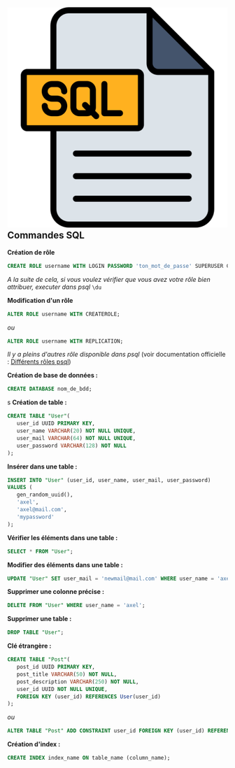## ![SQL](./images/sql.png) **Commandes SQL**

**Création de rôle**

```SQL
CREATE ROLE username WITH LOGIN PASSWORD 'ton_mot_de_passe' SUPERUSER CREATEDB;
```

_A la suite de cela, si vous voulez vérifier que vous avez votre rôle bien attribuer, executer dans psql_ `\du`

**Modification d'un rôle**

```SQL
ALTER ROLE username WITH CREATEROLE;
```

_ou_

```SQL
ALTER ROLE username WITH REPLICATION;
```

_Il y a pleins d'autres rôle disponible dans psql_ (voir documentation officielle : [Différents rôles psql](https://docs.postgresql.fr/10/sql-createrole.html))

**Création de base de données :**

```SQL
CREATE DATABASE nom_de_bdd;
```

s
**Création de table :**

```SQL
CREATE TABLE "User"(
   user_id UUID PRIMARY KEY,
   user_name VARCHAR(20) NOT NULL UNIQUE,
   user_mail VARCHAR(64) NOT NULL UNIQUE,
   user_password VARCHAR(128) NOT NULL
);
```

**Insérer dans une table :**

```SQL
INSERT INTO "User" (user_id, user_name, user_mail, user_password)
VALUES (
   gen_random_uuid(),
   'axel',
   'axel@mail.com',
   'mypassword'
);
```

**Vérifier les éléments dans une table :**

```SQL
SELECT * FROM "User";
```

**Modifier des éléments dans une table :**

```SQL
UPDATE "User" SET user_mail = 'newmail@mail.com' WHERE user_name = 'axel';
```

**Supprimer une colonne précise :**

```SQL
DELETE FROM "User" WHERE user_name = 'axel';
```

**Supprimer une table :**

```SQL
DROP TABLE "User";
```

**Clé étrangère :**

```SQL
CREATE TABLE "Post"(
   post_id UUID PRIMARY KEY,
   post_title VARCHAR(50) NOT NULL,
   post_description VARCHAR(250) NOT NULL,
   user_id UUID NOT NULL UNIQUE,
   FOREIGN KEY (user_id) REFERENCES User(user_id)
);
```

_ou_

```SQL
ALTER TABLE "Post" ADD CONSTRAINT user_id FOREIGN KEY (user_id) REFERENCES "User"(user_id);
```

**Création d'index :**

```SQL
CREATE INDEX index_name ON table_name (column_name);
```
